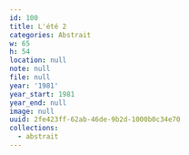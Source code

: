 ```yaml
---
id: 100
title: L'été 2
categories: Abstrait
w: 65
h: 54
location: null
note: null
file: null
year: '1981'
year_start: 1981
year_end: null
image: null
uuid: 2fe423ff-62ab-46de-9b2d-1000b0c34e70
collections:
  - abstrait
---
```


